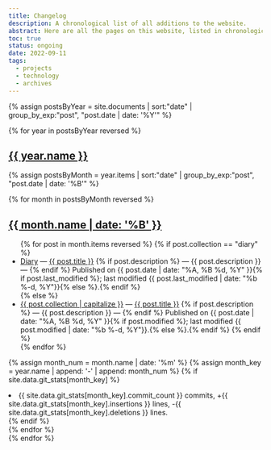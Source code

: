 ```yaml
---
title: Changelog
description: A chronological list of all additions to the website.
abstract: Here are all the pages on this website, listed in chronological order. It's a bit simplistic and does not show the date things were actually added or updated. It's a complex undertaking so please bear with me. The [commit log](https://github.com/theinvertedform/umt.world/activity) represents a partial history of changes to the website code.
toc: true
status: ongoing
date: 2022-09-11
tags:
  - projects
  - technology
  - archives
---
```


{% assign postsByYear = site.documents | sort:"date" | group_by_exp:"post", "post.date | date: '%Y'" %}

{% for year in postsByYear reversed %}
<section id="{{ year.name }}" class="level1">
  <h1 class="heading" id="{{ year.name }}">
  <a href="#{{ year.name }}">{{ year.name }}</a>
  </h1>

{% assign postsByMonth = year.items | sort:"date" | group_by_exp:"post", "post.date | date: '%B'" %}

{% for month in postsByMonth reversed %}
<section id="{{ year.name }}-{{ month.name | date: '%m' }}" class="level2">
  <h2 class="heading" id="{{ year.name }}-{{ month.name | date: '%m' }}">
  <a href="#{{ year.name }}-{{ month.name | date: '%m' }}">{{ month.name | date: '%B' }}</a> </h2>

  <ul>
{% for post in month.items reversed %}
{% if post.collection == "diary" %}
  <li id="{{ year.name }}-{{ month.name | date: '%m' }}-{{ post.date | date: '%d' }}">
  <a href="/{{ post.collection }}">Diary</a> &mdash; <a href="{{ post.url }}">{{ post.title }}</a> {% if post.description %} &mdash; <span class="post-description">{{ post.description }}</span> &mdash; {% endif %} Published on <time class="post-date" itemprop="datePublished">{{ post.date | date: "%A, %B %d, %Y" }}</time>{% if post.last_modified %}; last modified <time class="post-date" itemprop="dateModified">{{ post.last_modified | date: "%b %-d, %Y"}}</time>{% else %}.{% endif %}
  </li>
{% else %}
  <li id="{{ year.name }}-{{ month.name | date: '%m' }}-{{ post.date | date: '%d' }}">
  <a href="/{{ post.collection }}">{{ post.collection | capitalize }}</a> &mdash; <a href="{{ post.url }}">{{ post.title }}</a> {% if post.description %} &mdash; <span class="post-description">{{ post.description }}</span> &mdash; {% endif %} Published on <time class="post-date" itemprop="datePublished">{{ post.date | date: "%A, %B %d, %Y" }}</time>{% if post.modified %}; last modified <time class="post-date" itemprop="dateModified">{{ post.modified | date: "%b %-d, %Y"}}</time>.{% else %}.{% endif %}
{% endif %}
</li>
{% endfor %}
  </ul>

{% assign month_num = month.name | date: '%m' %}
{% assign month_key = year.name | append: '-' | append: month_num %}
{% if site.data.git_stats[month_key] %}
<li class="git-summary">
  {{ site.data.git_stats[month_key].commit_count }} commits,
  +{{ site.data.git_stats[month_key].insertions }} lines,
  -{{ site.data.git_stats[month_key].deletions }} lines.
</li>
{% endif %}

</section>
{% endfor %}
</section>
{% endfor %}
